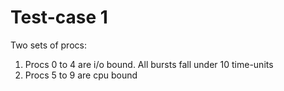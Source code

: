 # Test-case 1

Two sets of procs:
1. Procs 0 to 4 are i/o bound. All bursts fall under 10 time-units
2. Procs 5 to 9 are cpu bound
